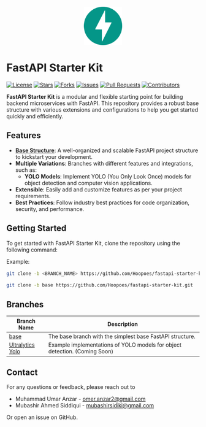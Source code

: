 <p align="center" width="100%">
  <img src="images/fastapi.svg" alt="fastapi-logo" width="100">
</p>





# FastAPI Starter Kit
[![License](https://img.shields.io/github/license/Hoopoes/fastapi-starter-kit?style=flat-square&labelColor=343b41)](https://github.com/Hoopoes/fastapi-starter-kit/blob/main/LICENSE)
[![Stars](https://img.shields.io/github/stars/Hoopoes/fastapi-starter-kit?style=flat-square&labelColor=343b41)](https://github.com/Hoopoes/fastapi-starter-kit/stargazers)
[![Forks](https://img.shields.io/github/forks/Hoopoes/fastapi-starter-kit?style=flat-square&labelColor=343b41)](https://github.com/Hoopoes/fastapi-starter-kit/network/members)
[![Issues](https://img.shields.io/github/issues/Hoopoes/fastapi-starter-kit?style=flat-square&labelColor=343b41)](https://github.com/Hoopoes/fastapi-starter-kit/issues)
[![Pull Requests](https://img.shields.io/github/issues-pr/Hoopoes/fastapi-starter-kit?style=flat-square&labelColor=343b41)](https://github.com/Hoopoes/fastapi-starter-kit/pulls)
[![Contributors](https://img.shields.io/github/contributors/Hoopoes/fastapi-starter-kit?style=flat-square&labelColor=343b41)](https://github.com/Hoopoes/fastapi-starter-kit/graphs/contributors)


**FastAPI Starter Kit** is a modular and flexible starting point for building backend microservices with FastAPI. This repository provides a robust base structure with various extensions and configurations to help you get started quickly and efficiently.

## Features

- [**Base Structure**](https://github.com/Hoopoes/fastapi-starter-kit/tree/base): A well-organized and scalable FastAPI project structure to kickstart your development.
- **Multiple Variations**: Branches with different features and integrations, such as:
  - **YOLO Models**: Implement YOLO (You Only Look Once) models for object detection and computer vision applications.
- **Extensible**: Easily add and customize features as per your project requirements.
- **Best Practices**: Follow industry best practices for code organization, security, and performance.

## Getting Started

To get started with FastAPI Starter Kit, clone the repository using the following command:

Example:
```bash
git clone -b <BRANCH_NAME> https://github.com/Hoopoes/fastapi-starter-kit.git
```

```bash
git clone -b base https://github.com/Hoopoes/fastapi-starter-kit.git
```

## Branches

| Branch Name                                                      | Description                                                                       |
| ---------------------------------------------------------------- | --------------------------------------------------------------------------------- |
| [base](https://github.com/Hoopoes/fastapi-starter-kit/tree/base) | The base branch with the simplest base FastAPI structure.                         |
| [Ultralytics Yolo](https://github.com/Hoopoes/fastapi-starter-kit/)   | Example implementations of YOLO models for object detection. (Coming Soon)   |

<!--## 🌟 Star History

[![Star History Chart](https://api.star-history.com/svg?repos=Hoopoes/fastapi-starter-kit&type=Timeline)](https://star-history.com/#Hoopoes/fastapi-starter-kit&Timeline)
-->

## Contact

For any questions or feedback, please reach out to 
- Muhammad Umar Anzar - omer.anzar2@gmail.com
- Mubashir Ahmed Siddiqui - mubashirsidiki@gmail.com

Or open an issue on GitHub.

